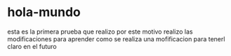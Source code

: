 # hola-mundo
esta es la primera prueba que realizo
por este motivo realizo las modificaciones para aprender como se realiza una mofificacion para tenerl claro en el futuro 
